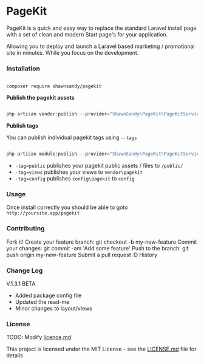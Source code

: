 # PageKit

PageKit is a quick and easy way to replace the standard Laravel install page with a set of clean and modern Start page's for your application. 

Allowing you to deploy and launch a Laravel based marketing / promotional site in minutes. While you focus on the development.


### Installation

```

composer require shawnsandy/pagekit

```

__Publish the pagekit assets__

```php

php artisan vendor:publish --provider="ShawnSandy\PageKit\PageKitServiceProvider"

```

__Publish tags__

You can publish individual pagekit tags using `--tags`

```php

php artisan module:publish --provider="ShawnSandy\PageKit\PageKitServiceProvider" --tag=name

```

* `-tag=public` publishes your pagekit public assets / files to `/public/`
* `-tag=views` publishes your views to `vendor\pagekit`
* `-tag=config` publishes `config\pagekit` to `config`

### Usage

Once install correctly you should be able to goto  `http://yoursite.app/pagekit`

### Contributing

Fork it!
Create your feature branch: git checkout -b my-new-feature
Commit your changes: git commit -am 'Add some feature'
Push to the branch: git push origin my-new-feature
Submit a pull request :D
History

### Change Log

V.1.3.1 BETA

- Added package config file
- Updated the read-me
- Minor changes to layout/views 


### License

TODO: Modify [licence.md](LICENCE.md)


This project is licensed under the MIT License - see the [LICENSE.md](LICENSE.md) file for details
